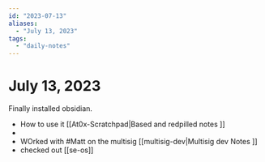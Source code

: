 ```yaml
---
id: "2023-07-13"
aliases:
  - "July 13, 2023"
tags:
  - "daily-notes"
---
```


# July 13, 2023

Finally installed obsidian.

- How to use it [[At0x-Scratchpad|Based and redpilled notes ]]
-
- WOrked with #Matt on the multisig [[multisig-dev|Multisig dev Notes ]]
-  checked out [[se-os]]
